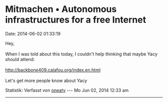 Mitmachen • Autonomous infrastructures for a free Internet
==========================================================

Date: 2014-06-02 01:33:19

Hey,\
\
When I was told about this today, I couldn\'t help thinking that maybe
Yacy should attend:\
\
<http://backbone409.calafou.org/index.en.html>\
\
Let\'s get more people know about Yacy

Statistik: Verfasst von
[oneaty](http://forum.yacy-websuche.de/memberlist.php?mode=viewprofile&u=8876)
--- Mo Jun 02, 2014 12:33 am

------------------------------------------------------------------------
